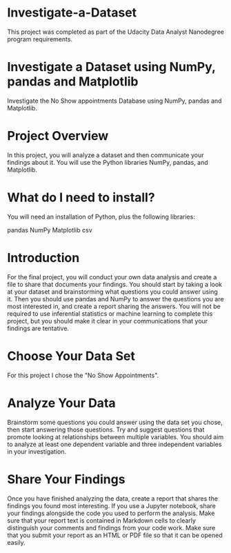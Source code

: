 # Investigate-a-Dataset

This project was completed as part of the Udacity Data Analyst Nanodegree program requirements.

# Investigate a Dataset using NumPy, pandas and Matplotlib
Investigate the No Show appointments Database using NumPy, pandas and Matplotlib.

# Project Overview
In this project, you will analyze a dataset and then communicate your findings about it. You will use the Python libraries NumPy, pandas, and Matplotlib.

# What do I need to install?
You will need an installation of Python, plus the following libraries:

pandas
NumPy
Matplotlib
csv
# Introduction
For the final project, you will conduct your own data analysis and create a file to share that documents your findings. You should start by taking a look at your dataset and brainstorming what questions you could answer using it. Then you should use pandas and NumPy to answer the questions you are most interested in, and create a report sharing the answers. You will not be required to use inferential statistics or machine learning to complete this project, but you should make it clear in your communications that your findings are tentative.

# Choose Your Data Set
For this project I chose the "No Show Appointments".

# Analyze Your Data
Brainstorm some questions you could answer using the data set you chose, then start answering those questions. Try and suggest questions that promote looking at relationships between multiple variables. You should aim to analyze at least one dependent variable and three independent variables in your investigation.

# Share Your Findings
Once you have finished analyzing the data, create a report that shares the findings you found most interesting. If you use a Jupyter notebook, share your findings alongside the code you used to perform the analysis. Make sure that your report text is contained in Markdown cells to clearly distinguish your comments and findings from your code work. Make sure that you submit your report as an HTML or PDF file so that it can be opened easily.

